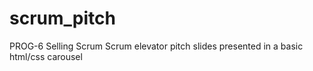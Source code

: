 # scrum_pitch
PROG-6 Selling Scrum
Scrum elevator pitch slides presented in a basic html/css carousel
